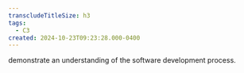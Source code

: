 ```yaml
---
transcludeTitleSize: h3
tags:
  - C3
created: 2024-10-23T09:23:28.000-0400
---
```

demonstrate an understanding of the software development process.